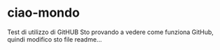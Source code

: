 # ciao-mondo
Test di utilizzo di GitHUB
Sto provando a vedere come funziona GitHub, quindi modifico sto file readme...
